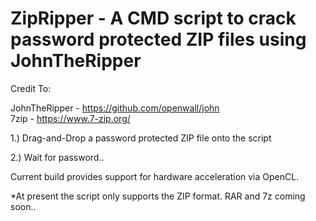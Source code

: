 # ZipRipper - A CMD script to crack password protected ZIP files using JohnTheRipper

Credit To: <br>

JohnTheRipper - <a href="https://github.com/openwall/john">https://github.com/openwall/john</a><br>
7zip - <a href="https://www.7-zip.org/">https://www.7-zip.org/</a><br>

1.) Drag-and-Drop a password protected ZIP file onto the script<br>

2.) Wait for password..<br>

Current build provides support for hardware acceleration via OpenCL.<br>

*At present the script only supports the ZIP format. RAR and 7z coming soon..
